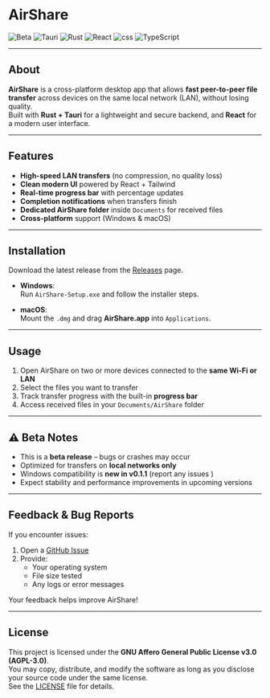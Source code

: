 #  AirShare

![Beta](https://img.shields.io/badge/status-beta-orange?style=for-the-badge&logo=github&logoColor=white)
![Tauri](https://img.shields.io/badge/Tauri-%23FFC131.svg?style=for-the-badge&logo=tauri&logoColor=black)
![Rust](https://img.shields.io/badge/Rust-DEA584.svg?style=for-the-badge&logo=rust&logoColor=black)
![React](https://img.shields.io/badge/React-61DAFB.svg?style=for-the-badge&logo=react&logoColor=black)
![css](https://img.shields.io/badge/css-%231572B6.svg?style=for-the-badge&logo=css&logoColor=white)
![TypeScript](https://img.shields.io/badge/TypeScript-3178C6.svg?style=for-the-badge&logo=typescript&logoColor=white)

---

##  About

**AirShare** is a cross-platform desktop app that allows **fast peer-to-peer file transfer** across devices on the same local network (LAN), without losing quality.  
Built with **Rust + Tauri** for a lightweight and secure backend, and **React** for a modern user interface.  

---

##  Features

-  **High-speed LAN transfers** (no compression, no quality loss)  
-  **Clean modern UI** powered by React + Tailwind  
-  **Real-time progress bar** with percentage updates  
-  **Completion notifications** when transfers finish  
-  **Dedicated AirShare folder** inside `Documents` for received files  
-  **Cross-platform** support (Windows & macOS)  

---

##  Installation

Download the latest release from the [Releases](https://github.com/Gecko129/AirShare/releases) page.

- **Windows**:  
  Run `AirShare-Setup.exe` and follow the installer steps.  

- **macOS**:  
  Mount the `.dmg` and drag **AirShare.app** into `Applications`.  

---

##  Usage

1. Open AirShare on two or more devices connected to the **same Wi-Fi or LAN**  
2. Select the files you want to transfer  
3. Track transfer progress with the built-in **progress bar**  
4. Access received files in your `Documents/AirShare` folder  

---

## ⚠️ Beta Notes

- This is a **beta release** – bugs or crashes may occur  
- Optimized for transfers on **local networks only**  
- Windows compatibility is **new in v0.1.1** (report any issues )  
- Expect stability and performance improvements in upcoming versions  

---

##  Feedback & Bug Reports

If you encounter issues:  
1. Open a [GitHub Issue](https://github.com/Gecko129/AirShare/issues)  
2. Provide:
   - Your operating system  
   - File size tested  
   - Any logs or error messages  

Your feedback helps improve AirShare! 

---

##  License

This project is licensed under the **GNU Affero General Public License v3.0 (AGPL-3.0)**.  
You may copy, distribute, and modify the software as long as you disclose your source code under the same license.  
See the [LICENSE](./LICENSE) file for details.  
